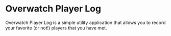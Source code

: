 # Overwatch Player Log
Overwatch Player Log is a simple utility application that allows you to record your favorite (or not!) players that you have met.
